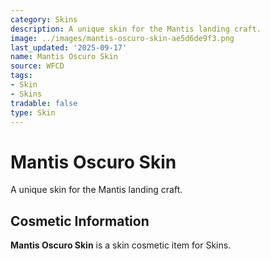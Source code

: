 ```yaml
---
category: Skins
description: A unique skin for the Mantis landing craft.
image: ../images/mantis-oscuro-skin-ae5d6de9f3.png
last_updated: '2025-09-17'
name: Mantis Oscuro Skin
source: WFCD
tags:
- Skin
- Skins
tradable: false
type: Skin
---
```


# Mantis Oscuro Skin

A unique skin for the Mantis landing craft.

## Cosmetic Information

**Mantis Oscuro Skin** is a skin cosmetic item for Skins.

